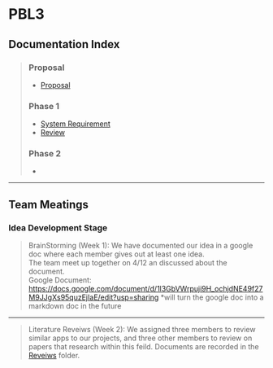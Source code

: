 # PBL3

## Documentation Index

> ### Proposal
>  + [Proposal](sample.pdf)
> ### Phase 1
>  + [System Requirement](Documentation/system_requirement.md)
>  + [Review](Documentation/Reviews/reviews.md)
> ### Phase 2
>  + []()

***

## Team Meatings

### Idea Development Stage

> BrainStorming (Week 1):
>   We have documented our idea in a google doc where each member gives out at least one idea. \
>   The team meet up together on 4/12 an discussed about the document. \
>   Google Document: https://docs.google.com/document/d/1l3GbVWrpuji9H_ochjdNE49f27M9JJgXs95quzEjIaE/edit?usp=sharing
>   *will turn the google doc into a markdown doc in the future

***

> Literature Reveiws (Week 2):
>   We assigned three members to review similar apps to our projects, and three other members to review on papers that research within this feild.
>   Documents are recorded in the [Reveiws](/Documentation/Reviews/reviews.md) folder.

